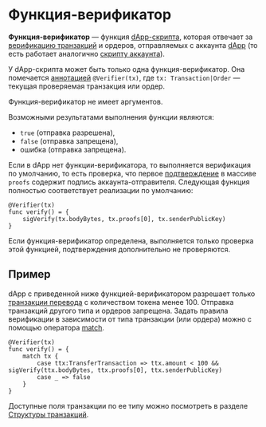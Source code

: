 # Функция-верификатор

**Функция-верификатор** — функция [dApp-скрипта](/ru/ride/script/script-types/dapp-script), которая отвечает за [верификацию транзакций](/ru/blockchain/transaction/transaction-validation) и ордеров, отправляемых с аккаунта [dApp](/ru/blockchain/account/dapp) (то есть работает аналогично [скрипту аккаунта](/ru/ride/script/script-types/account-script)).

У dApp-скрипта может быть только одна функция-верификатор. Она помечается [аннотацией](/ru/ride/v5/functions/annotations) `@Verifier(tx)`, где `tx: Transaction|Order` — текущая проверяемая транзакция или ордер.

Функция-верификатор не имеет аргументов.

Возможными результатами выполнения функции являются:

- `true` (отправка разрешена),
- `false` (отправка запрещена),
- ошибка (отправка запрещена).

Если в dApp нет функции-верификатора, то выполняется верификация по умолчанию, то есть проверка, что первое [подтверждение](/ru/blockchain/transaction/transaction-proof) в массиве `proofs` содержит подпись аккаунта-отправителя. Следующая функция полностью соответствует реализации по умолчанию:

   ```ride
   @Verifier(tx)
   func verify() = {
       sigVerify(tx.bodyBytes, tx.proofs[0], tx.senderPublicKey)
   }
   ```

Если функция-верификатор определена, выполняется только проверка этой функцией, подтверждения дополнительно не проверяются.

## Пример

dApp с приведенной ниже функцией-верификатором разрешает только [транзакции перевода](/ru/blockchain/transaction-type/transfer-transaction) с количеством токена менее 100. Отправка транзакций другого типа и ордеров запрещена. Задать правила верификации в зависимости от типа транзакции (или ордера) можно с помощью оператора [match](/ru/ride/v5/operators/match-case).

```ride
@Verifier(tx)
func verify() = {
    match tx {
        case ttx:TransferTransaction => ttx.amount < 100 && sigVerify(ttx.bodyBytes, ttx.proofs[0], ttx.senderPublicKey)
        case _ => false
    }
}
```

Доступные поля транзакции по ее типу можно посмотреть в разделе [Структуры транзакций](/ru/ride/v5/structures/transaction-structures/).
